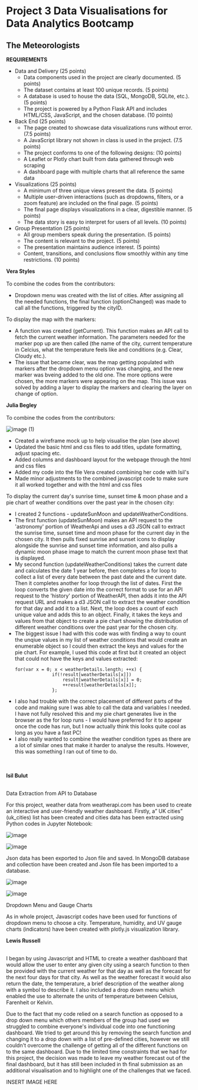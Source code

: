 # Project 3 Data Visualisations for Data Analytics Bootcamp
<h2> The Meteorologists</h2>

<strong>REQUIREMENTS</strong>
<ul>
  <li>Data and Delivery (25 points)
    <ul>
    <li>Data components used in the project are clearly documented. (5 points)
    <li>The dataset contains at least 100 unique records. (5 points)
    <li>A database is used to house the data (SQL, MongoDB, SQLite, etc.). (5 points)
    <li>The project is powered by a Python Flask API and includes HTML/CSS, JavaScript, and the chosen database. (10 points)
    </ul>
  <li>Back End (25 points)
    <ul>
      <li>The page created to showcase data visualizations runs without error. (7.5 points)
      <li>A JavaScript library not shown in class is used in the project. (7.5 points)
      <li>The project conforms to one of the following designs: (10 points)
      <li>A Leaflet or Plotly chart built from data gathered through web scraping
      <li>A dashboard page with multiple charts that all reference the same data
    </ul>  
  <li>Visualizations (25 points)
    <ul>
      <li>A minimum of three unique views present the data. (5 points)
      <li>Multiple user-driven interactions (such as dropdowns, filters, or a zoom feature) are included on the final page. (5 points)
      <li>The final page displays visualizations in a clear, digestible manner. (5 points)
      <li>The data story is easy to interpret for users of all levels. (10 points)
    </ul>  
  <li>Group Presentation (25 points)
    <ul>
      <li>All group members speak during the presentation. (5 points)
      <li>The content is relevant to the project. (5 points)
      <li>The presentation maintains audience interest. (5 points)
      <li>Content, transitions, and conclusions flow smoothly within any time restrictions. (10 points)
    </ul>
</ul>

<strong>Vera Styles</strong><br><br>
To combine the codes from the contributors:
<ul><li>Dropdown menu was created with the list of cities. After assigning all the needed functions, the final function (optionChanged) was made to call all the functions, triggered by the cityID.</ul>

To display the map with the markers:

<ul><li>A function was created (getCurrent). This function makes an API call to fetch the current weather information. The parameters needed for the marker pop up are then called (the name of the city, current temperature in  Celcius, what the temperature feels like and conditions (e.g. Clear, Cloudy etc.). 

<li>The issue that became clear, was the map getting populated with markers after the dropdown menu option was changing, and the new marker was bveing added to the old one. The more options were chosen, the more markers   were appearing on the map. This issue was solved by adding a layer to display the markers and clearing the layer on change of option.</ul>

<strong>Julia Begley</strong><br><br>
To combine the codes from the contributors:

![image (1)](https://github.com/Rad-icalEdward/meteorologists-project3/assets/121570218/2ea868b5-51ab-4246-bdb4-a7246ba418cf)

<ul>
  <li>Created a wireframe mock up to help visualise the plan (see above)
  <li>Updated the basic html and css files to add titles, update formatting, adjust spacing etc.
  <li>Added columns and dashboard layout for the webpage through the html and css files
  <li>Added my code into the file Vera created combining her code with Isil's
  <li>Made minor adjustments to the combined javascript code to make sure it all worked together and with the html and css files
</ul>

To display the current day's sunrise time, sunset time & moon phase and a pie chart of weather conditions over the past year in the chosen city:
<ul>
  <li>I created 2 functions - updateSunMoon and updateWeatherConditions. 
  <li>The first function (updateSunMoon) makes an API request to the 'astronomy' portion of WeatherApi and uses a d3 JSON call to extract the sunrise time, sunset time and moon phase for the current day in the chosen city. It then pulls fixed sunrise and sunset icons to display alongside the sunrise and sunset time information, and also pulls a dynamic moon phase image to match the current moon phase text that is displayed.
<li>My second function (updateWeatherConditions) takes the current date and calculates the date 1 year before, then completes a for loop to collect a list of every date between the past date and the current date. Then it completes another for loop through the list of dates. First the loop converts the given date into the correct format to use for an API request to the 'history' portion of WeatherAPI, then adds it into the API request URL and makes a d3 JSON call to extract the weather condition for that day and add it to a list. Next, the loop does a count of each unique value and adds this to an object. Finally, it takes the keys and values from that object to create a pie chart showing the distribution of different weather conditions over the past year for the chosen city.
  
<li>The biggest issue I had with this code was with finding a way to count the unqiue values in my list of weather conditions that would create an enumerable object so I could then extract the keys and values for the pie chart. For example, I used this code at first but it created an object that could not have the keys and values extracted:
  
  ```
  for(var x = 0; x < weatherDetails.length; ++x) {
                if(!result[weatherDetails[x]])
                    result[weatherDetails[x]] = 0;
                    ++result[weatherDetails[x]];
                };
  ```
                                           
<li>I also had trouble with the correct placement of different parts of the code and making sure I was able to call the data and variables I needed. I have not fully resolved this and my pie chart generates live in the browser as the for loop runs - I would have preferred for it to appear once the code has run, but I now actually think this looks quite cool as long as you have a fast PC!
<li>I also really wanted to combine the weather condition types as there are a lot of similar ones that make it harder to analyse the results. However, this was something I ran out of time to do.</ul>
<br><br>
<strong>Isil Bulut</strong><br><br>

Data Extraction from API to Database

For this project, weather data from weatherapi.com has been used to create an interactive and user-friendly weather dashboard. Firstly, a” UK cities” (uk_cities) list has been created and cities data has been extracted using Python codes in Jupyter Notebook:
 
 ![image](https://github.com/Rad-icalEdward/meteorologists-project3/assets/121508137/10122955-45ec-40b9-bb68-04f6f9525787)
 
![image](https://github.com/Rad-icalEdward/meteorologists-project3/assets/121508137/a000cb99-cddf-46c9-90f8-859fa5217038)

Json data has been exported to Json file and saved. 
In MongoDB database and collection have been created and Json file has been imported to a database.

![image](https://github.com/Rad-icalEdward/meteorologists-project3/assets/121508137/8126c85a-f137-43f0-b4a1-d3c09828d454)

 ![image](https://github.com/Rad-icalEdward/meteorologists-project3/assets/121508137/0a0d9389-b742-4a36-9ece-17906639c0ad)

Dropdown Menu and Gauge Charts

As in whole project, Javascript codes have been used for functions of dropdown menu to choose a city. Temperature, humidity, and UV gauge charts (indicators) have been created with plotly.js visualization library.

<strong>Lewis Russell</strong><br><br>

I began by using Javascript and HTML to create a weather dashboard that would allow the user to enter any given city using a search function to then be provided with the current weather for that day as well as the forecast for the next four days for that city.
As well as the weather forecast it would also return the date, the temperature, a brief description of the weather along with a symbol to describe it. I also included a drop down menu which enabled the use to alternate the units of temperature between Celsius, Farenheit or Kelvin.

Due to the fact that my code relied on a search function as opposed to a drop down menu which others members of the group had used we struggled to combine everyone's individual code into one functioning dashboard. We tried to get around this by removing the search function and changing it to a drop down with a list of pre-defined cities, however we still couldn't overcome the challenge of getting all of the different functions on to the same dashboard. Due to the limited time constraints that we had for this project, the decision was made to leave my weather forecast out of the final dashboard, but it has still been included in th final submission as an additional visualisation and to highlight one of the challenges that we faced.

INSERT IMAGE HERE
